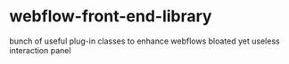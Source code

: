 # webflow-front-end-library
bunch of useful plug-in classes to enhance webflows bloated yet useless interaction panel
